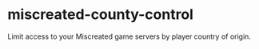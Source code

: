 # miscreated-county-control
Limit access to your Miscreated game servers by player country of origin.
